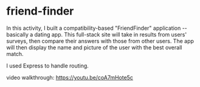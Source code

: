 # friend-finder

In this activity, I built a compatibility-based "FriendFinder" application -- basically a dating app. This full-stack site will take in results from users' surveys, then compare their answers with those from other users. The app will then display the name and picture of the user with the best overall match.

I used Express to handle routing. 

video walkthrough: https://youtu.be/coA7mHote5c